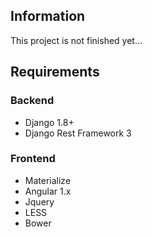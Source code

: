 ## Information ##
This project is not finished yet...

## Requirements ##
### Backend ###
- Django 1.8+
- Django Rest Framework 3

### Frontend ###
- Materialize
- Angular 1.x
- Jquery
- LESS
- Bower
